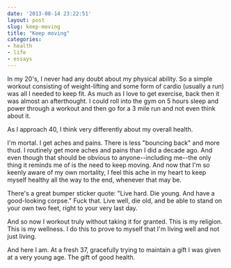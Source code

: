 ```yaml
---
date: '2013-08-14 23:22:51'
layout: post
slug: keep-moving
title: "Keep moving"
categories:
- health
- life
- essays
---
```


In my 20's, I never had any doubt about my physical ability. So a simple workout consisting of weight-lifting and some form of cardio (usually a run) was all I needed to keep fit. As much as I love to get exercise, back then it was almost an afterthought. I could roll into the gym on 5 hours sleep and power through a workout and then go for a 3 mile run and not even think about it.

As I approach 40, I think very differently about my overall health.

I'm mortal. I get aches and pains. There is less "bouncing back" and more thud. I routinely get more aches and pains than I did a decade ago. And even though that should be obvious to anyone--including me--the only thing it reminds me of is the need to keep moving. And now that I'm so keenly aware of my own mortality, I feel this ache in my heart to keep myself healthy all the way to the end, whenever that may be.

There's a great bumper sticker quote: "Live hard. Die young. And have a good-looking corpse." Fuck that. Live well, die old, and be able to stand on your own two feet, right to your very last day.

And so now I workout truly without taking it for granted. This is my religion. This is my wellness. I do this to prove to myself that I'm living well and not just living. 

And here I am. At a fresh 37, gracefully trying to maintain a gift I was given at a very young age. The gift of good health.
